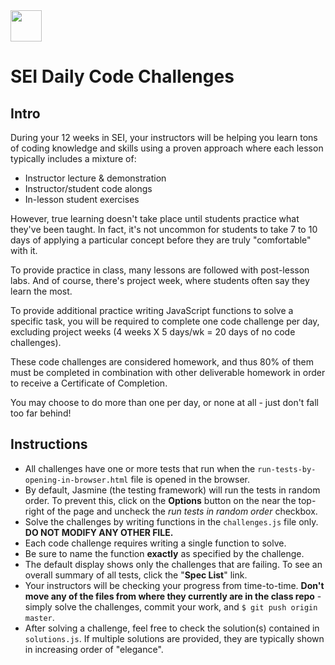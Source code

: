 <img src="https://i.imgur.com/2y0Lyzy.png" height="50">

# SEI Daily Code Challenges

## Intro

During your 12 weeks in SEI, your instructors will be helping you learn tons of coding knowledge and skills using a proven approach where each lesson typically includes a mixture of:

- Instructor lecture & demonstration
- Instructor/student code alongs
- In-lesson student exercises

However, true learning doesn't take place until students practice what they've been taught. In fact, it's not uncommon for students to take 7 to 10 days of applying a particular concept before they are truly "comfortable" with it.

To provide practice in class, many lessons are followed with post-lesson labs. And of course, there's project week, where students often say they learn the most.

To provide additional practice writing JavaScript functions to solve a specific task, you will be required to complete one code challenge per day, excluding project weeks (4 weeks X 5 days/wk = 20 days of no code challenges).

These code challenges are considered homework, and thus 80% of them must be completed in combination with other deliverable homework in order to receive a Certificate of Completion.

You may choose to do more than one per day, or none at all - just don't fall too far behind!

## Instructions

- All challenges have one or more tests that run when the `run-tests-by-opening-in-browser.html` file is opened in the browser. 
- By default, Jasmine (the testing framework) will run the tests in random order. To prevent this, click on the **Options** button on the near the top-right of the page and uncheck the _run tests in random order_ checkbox.
- Solve the challenges by writing functions in the `challenges.js` file only.  **DO NOT MODIFY ANY OTHER FILE.**
- Each code challenge requires writing a single function to solve.
- Be sure to name the function **exactly** as specified by the challenge.
- The default display shows only the challenges that are failing. To see an overall summary of all tests, click the "**Spec List**" link.
- Your instructors will be checking your progress from time-to-time. **Don't move any of the files from where they currently are in the class repo** - simply solve the challenges, commit your work, and `$ git push origin master`.
- After solving a challenge, feel free to check the solution(s) contained in `solutions.js`. If multiple solutions are provided, they are typically shown in increasing order of "elegance".
